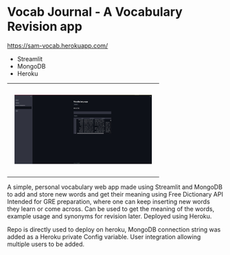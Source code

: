 # Vocab Journal - A Vocabulary Revision app 
https://sam-vocab.herokuapp.com/

 - Streamlit
 - MongoDB
 - Heroku

<!-- ![Sample Front pose](/sample_data/Pose_3d_model/front_view.png) | ![Sample Side pose](/sample_data/Pose_3d_model/side_view.png) -->
<table><tr>
<td> 
  <p align="center" style="padding: 10px">
    <img alt="Forwarding" src="Vocab_APP.jpg" width="320">
    <br>
  </p> 
</td>
</tr></table>

A simple, personal vocabulary web app made using Streamlit and MongoDB to add and store new words and get their meaning using Free Dictionary API
Intended for GRE preparation, where one can keep inserting new words they learn or come across. Can be used to get the meaning of the words, example usage and synonyms for revision later. Deployed using Heroku.

Repo is directly used to deploy on heroku, MongoDB connection string was added as a Heroku private Config variable.
User integration allowing multiple users to be added.
